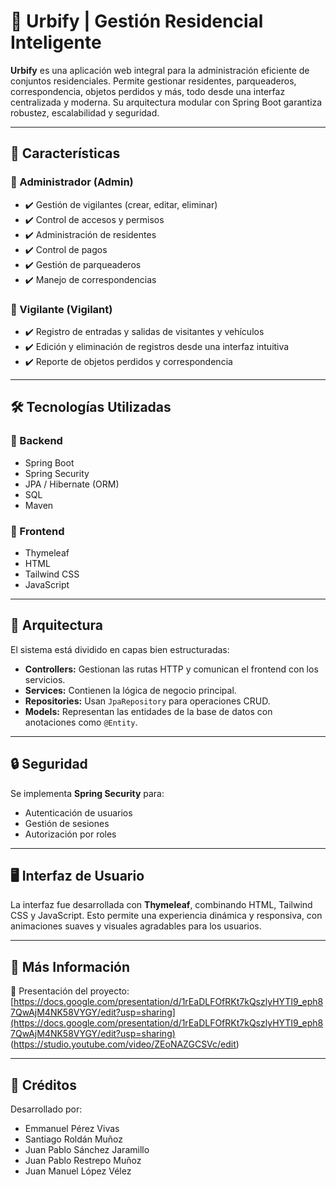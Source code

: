 # 🌆 Urbify | Gestión Residencial Inteligente

**Urbify** es una aplicación web integral para la administración eficiente de conjuntos residenciales. Permite gestionar residentes, parqueaderos, correspondencia, objetos perdidos y más, todo desde una interfaz centralizada y moderna. Su arquitectura modular con Spring Boot garantiza robustez, escalabilidad y seguridad.

---

## 🚀 Características

### 🔹 Administrador (Admin)
- ✔️ Gestión de vigilantes (crear, editar, eliminar)
- ✔️ Control de accesos y permisos
- ✔️ Administración de residentes
- ✔️ Control de pagos
- ✔️ Gestión de parqueaderos
- ✔️ Manejo de correspondencias

### 🔹 Vigilante (Vigilant)
- ✔️ Registro de entradas y salidas de visitantes y vehículos
- ✔️ Edición y eliminación de registros desde una interfaz intuitiva
- ✔️ Reporte de objetos perdidos y correspondencia

---

## 🛠️ Tecnologías Utilizadas

### 🔹 Backend
- Spring Boot
- Spring Security
- JPA / Hibernate (ORM)
- SQL
- Maven

### 🔹 Frontend
- Thymeleaf
- HTML
- Tailwind CSS
- JavaScript

---

## 🧱 Arquitectura

El sistema está dividido en capas bien estructuradas:

- **Controllers:** Gestionan las rutas HTTP y comunican el frontend con los servicios.
- **Services:** Contienen la lógica de negocio principal.
- **Repositories:** Usan `JpaRepository` para operaciones CRUD.
- **Models:** Representan las entidades de la base de datos con anotaciones como `@Entity`.

---

## 🔒 Seguridad

Se implementa **Spring Security** para:

- Autenticación de usuarios
- Gestión de sesiones
- Autorización por roles

---

## 🖥️ Interfaz de Usuario

La interfaz fue desarrollada con **Thymeleaf**, combinando HTML, Tailwind CSS y JavaScript. Esto permite una experiencia dinámica y responsiva, con animaciones suaves y visuales agradables para los usuarios.

---

## 📖 Más Información

📄 Presentación del proyecto:  
[https://docs.google.com/presentation/d/1rEaDLFOfRKt7kQszlyHYTI9_eph87QwAjM4NK58VYGY/edit?usp=sharing](https://docs.google.com/presentation/d/1rEaDLFOfRKt7kQszlyHYTI9_eph87QwAjM4NK58VYGY/edit?usp=sharing)
(https://studio.youtube.com/video/ZEoNAZGCSVc/edit)

---

## 🙌 Créditos

Desarrollado por:
- Emmanuel Pérez Vivas
- Santiago Roldán Muñoz
- Juan Pablo Sánchez Jaramillo
- Juan Pablo Restrepo Muñoz
- Juan Manuel López Vélez
